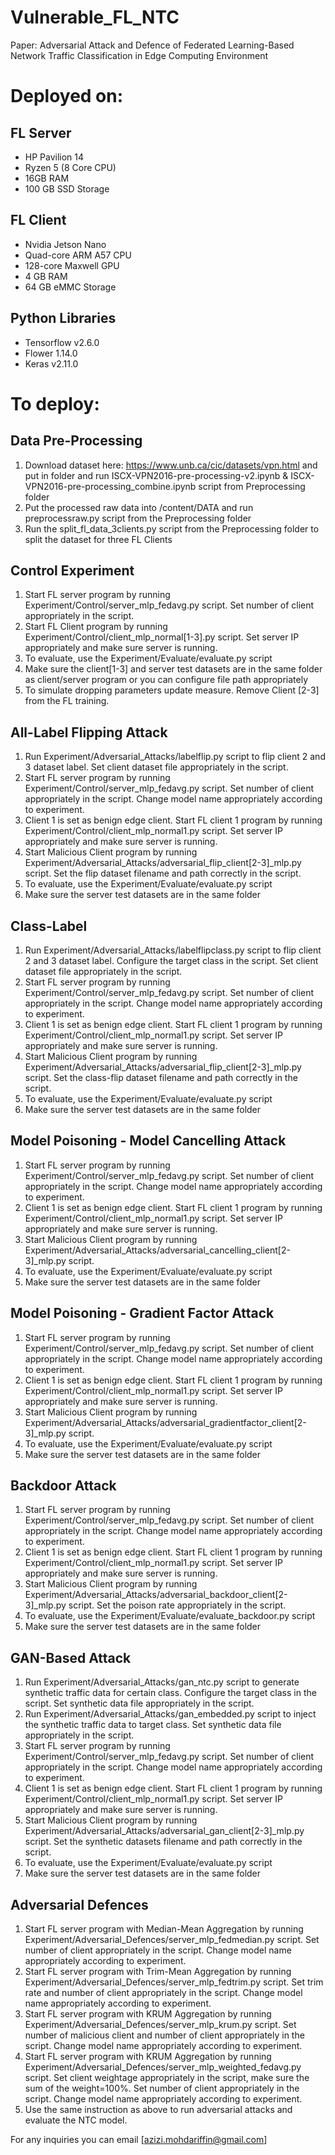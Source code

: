 # Vulnerable_FL_NTC
Paper: Adversarial Attack and Defence of Federated Learning-Based Network Traffic Classification in Edge Computing Environment

# Deployed on:
## FL Server
* HP Pavilion 14
* Ryzen 5 (8 Core CPU)
* 16GB RAM
* 100 GB SSD Storage

## FL Client
* Nvidia Jetson Nano
* Quad-core ARM A57 CPU
* 128-core Maxwell GPU
* 4 GB RAM
* 64 GB eMMC Storage

## Python Libraries
* Tensorflow v2.6.0
* Flower 1.14.0
* Keras v2.11.0

# To deploy:
## Data Pre-Processing
1. Download dataset here: https://www.unb.ca/cic/datasets/vpn.html and put in folder and run ISCX-VPN2016-pre-processing-v2.ipynb & ISCX-VPN2016-pre-processing_combine.ipynb script from Preprocessing folder
2. Put the processed raw data into /content/DATA and run preprocessraw.py script from the Preprocessing folder
3. Run the split_fl_data_3clients.py script from the Preprocessing folder to split the dataset for three FL Clients

## Control Experiment
1. Start FL server program by running Experiment/Control/server_mlp_fedavg.py script. Set number of client appropriately in the script.
2. Start FL Client program by running Experiment/Control/client_mlp_normal[1-3].py script. Set server IP appropriately and make sure server is running.
3. To evaluate, use the Experiment/Evaluate/evaluate.py script
4. Make sure the client[1-3] and server test datasets are in the same folder as client/server program or you can configure file path appropriately
5. To simulate dropping parameters update measure. Remove Client [2-3] from the FL training.

## All-Label Flipping Attack
1. Run Experiment/Adversarial_Attacks/labelflip.py script to flip client 2 and 3 dataset label. Set client dataset file appropriately in the script.
2. Start FL server program by running Experiment/Control/server_mlp_fedavg.py script. Set number of client appropriately in the script. Change model name appropriately according to experiment.
3. Client 1 is set as benign edge client. Start FL client 1 program by running Experiment/Control/client_mlp_normal1.py script. Set server IP appropriately and make sure server is running.
4. Start Malicious Client program by running Experiment/Adversarial_Attacks/adversarial_flip_client[2-3]_mlp.py script. Set the flip dataset filename and path correctly in the script.
5. To evaluate, use the Experiment/Evaluate/evaluate.py script
6. Make sure the server test datasets are in the same folder

## Class-Label
1. Run Experiment/Adversarial_Attacks/labelflipclass.py script to flip client 2 and 3 dataset label. Configure the target class in the script. Set client dataset file appropriately in the script.
2. Start FL server program by running Experiment/Control/server_mlp_fedavg.py script. Set number of client appropriately in the script. Change model name appropriately according to experiment.
3. Client 1 is set as benign edge client. Start FL client 1 program by running Experiment/Control/client_mlp_normal1.py script. Set server IP appropriately and make sure server is running.
4. Start Malicious Client program by running Experiment/Adversarial_Attacks/adversarial_flip_client[2-3]_mlp.py script. Set the class-flip dataset filename and path correctly in the script.
5. To evaluate, use the Experiment/Evaluate/evaluate.py script
6. Make sure the server test datasets are in the same folder

## Model Poisoning - Model Cancelling Attack
1. Start FL server program by running Experiment/Control/server_mlp_fedavg.py script. Set number of client appropriately in the script. Change model name appropriately according to experiment.
2. Client 1 is set as benign edge client. Start FL client 1 program by running Experiment/Control/client_mlp_normal1.py script. Set server IP appropriately and make sure server is running.
3. Start Malicious Client program by running Experiment/Adversarial_Attacks/adversarial_cancelling_client[2-3]_mlp.py script.
4. To evaluate, use the Experiment/Evaluate/evaluate.py script
5. Make sure the server test datasets are in the same folder

## Model Poisoning - Gradient Factor Attack
1. Start FL server program by running Experiment/Control/server_mlp_fedavg.py script. Set number of client appropriately in the script. Change model name appropriately according to experiment.
2. Client 1 is set as benign edge client. Start FL client 1 program by running Experiment/Control/client_mlp_normal1.py script. Set server IP appropriately and make sure server is running.
3. Start Malicious Client program by running Experiment/Adversarial_Attacks/adversarial_gradientfactor_client[2-3]_mlp.py script.
4. To evaluate, use the Experiment/Evaluate/evaluate.py script
5. Make sure the server test datasets are in the same folder

## Backdoor Attack
1. Start FL server program by running Experiment/Control/server_mlp_fedavg.py script. Set number of client appropriately in the script. Change model name appropriately according to experiment.
2. Client 1 is set as benign edge client. Start FL client 1 program by running Experiment/Control/client_mlp_normal1.py script. Set server IP appropriately and make sure server is running.
3. Start Malicious Client program by running Experiment/Adversarial_Attacks/adversarial_backdoor_client[2-3]_mlp.py script. Set the poison rate appropriately in the script.
4. To evaluate, use the Experiment/Evaluate/evaluate_backdoor.py script
5. Make sure the server test datasets are in the same folder

## GAN-Based Attack
1. Run Experiment/Adversarial_Attacks/gan_ntc.py script to generate synthetic traffic data for certain class. Configure the target class in the script. Set synthetic data file appropriately in the script.
2. Run Experiment/Adversarial_Attacks/gan_embedded.py script to inject the synthetic traffic data to target class. Set synthetic data file appropriately in the script.
3. Start FL server program by running Experiment/Control/server_mlp_fedavg.py script. Set number of client appropriately in the script. Change model name appropriately according to experiment.
4. Client 1 is set as benign edge client. Start FL client 1 program by running Experiment/Control/client_mlp_normal1.py script. Set server IP appropriately and make sure server is running.
4. Start Malicious Client program by running Experiment/Adversarial_Attacks/adversarial_gan_client[2-3]_mlp.py script. Set the synthetic datasets filename and path correctly in the script.
5. To evaluate, use the Experiment/Evaluate/evaluate.py script
6. Make sure the server test datasets are in the same folder

## Adversarial Defences
1. Start FL server program with Median-Mean Aggregation by running Experiment/Adversarial_Defences/server_mlp_fedmedian.py script. Set number of client appropriately in the script. Change model name appropriately according to experiment.
2. Start FL server program with Trim-Mean Aggregation by running Experiment/Adversarial_Defences/server_mlp_fedtrim.py script. Set trim rate and number of client appropriately in the script. Change model name appropriately according to experiment.
3. Start FL server program with KRUM Aggregation by running Experiment/Adversarial_Defences/server_mlp_krum.py script. Set number of malicious client and number of client appropriately in the script. Change model name appropriately according to experiment.
4. Start FL server program with KRUM Aggregation by running Experiment/Adversarial_Defences/server_mlp_weighted_fedavg.py script. Set client weightage appropriately in the script, make sure the sum of the weight=100%. Set number of client appropriately in the script. Change model name appropriately according to experiment.
5. Use the same instruction as above to run adversarial attacks and evaluate the NTC model.

For any inquiries you can email [azizi.mohdariffin@gmail.com]

